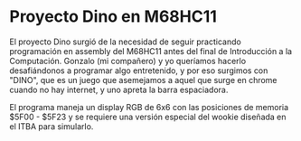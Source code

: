 # Proyecto Dino en M68HC11

El proyecto Dino surgió de la necesidad de seguir practicando programación en assembly del M68HC11 antes del final de Introducción a la Computación. Gonzalo (mi compañero) y yo queríamos hacerlo desafiándonos a programar algo entretenido, y por eso surgimos con "DINO", que es un juego que asemejamos a aquel que surge en chrome cuando no hay internet, y uno apreta la barra espaciadora.

El programa maneja un display RGB de 6x6 con las posiciones de memoria $5F00 - $5F23 y se requiere una versión especial del wookie diseñada en el ITBA para simularlo.
